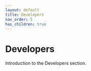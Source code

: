 ```yaml
---
layout: default
title: Developers
nav_order: 5
has_children: true
---
```


# Developers

Introduction to the Developers section.
